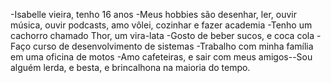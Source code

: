 -Isabelle vieira, tenho 16 anos
-Meus hobbies são desenhar, ler, ouvir música, ouvir podcasts, amo vôlei, cozinhar e fazer academia
-Tenho um cachorro chamado Thor, um vira-lata
-Gosto de beber sucos, e coca cola
-Faço curso de desenvolvimento de sistemas 
-Trabalho com minha família em uma oficina de motos
-Amo cafeteiras, e sair com meus amigos--Sou alguém lerda, e besta, e brincalhona na maioria do tempo.




<!---
Isabelle0028/Isabelle0028 is a ✨ special ✨ repository because its `README.md` (this file) appears on your GitHub profile.
You can click the Preview link to take a look at your changes.
--->
